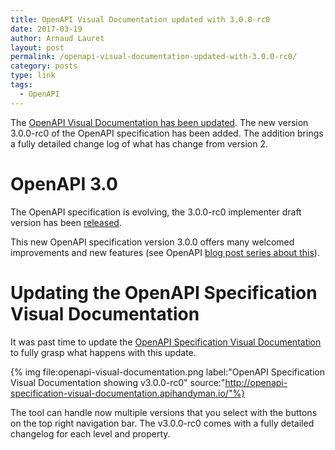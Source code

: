 ```yaml
---
title: OpenAPI Visual Documentation updated with 3.0.0-rc0
date: 2017-03-19
author: Arnaud Lauret
layout: post
permalink: /openapi-visual-documentation-updated-with-3.0.0-rc0/
category: posts
type: link
tags:
  - OpenAPI
---
```

The [OpenAPI Visual Documentation has been updated](http://openapi-specification-visual-documentation.apihandyman.io/). The new version 3.0.0-rc0 of the OpenAPI specification has been added. The addition brings a fully detailed change log of what has change from version 2.<!--more-->

# OpenAPI 3.0
The OpenAPI specification is evolving, the 3.0.0-rc0 implementer draft version has been [released](https://www.openapis.org/blog/2017/03/01/openapi-spec-3-implementers-draft-released).

This new OpenAPI specification version 3.0.0 offers many welcomed improvements and new features (see OpenAPI [blog post series about this](https://www.openapis.org/news/blogs/2016/10/tdc-structural-improvements-explaining-30-spec-part-2)).

# Updating the OpenAPI Specification Visual Documentation
It was past time to update the [OpenAPI Specification Visual Documentation](http://openapi-specification-visual-documentation.apihandyman.io/) to fully grasp what happens with this update.

{% img file:openapi-visual-documentation.png label:"OpenAPI Specification Visual Documentation showing v3.0.0-rc0" source:"http://openapi-specification-visual-documentation.apihandyman.io/"%}

The tool can handle now multiple versions that you select with the buttons on the top right navigation bar. The v3.0.0-rc0 comes with a fully detailed changelog for each level and property.